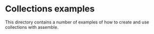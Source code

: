 # Collections examples

This directory contains a number of examples of how to create and use collections with assemble.


